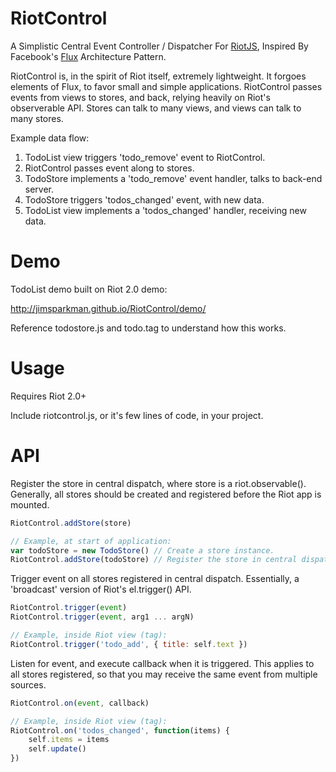 RiotControl
============

A Simplistic Central Event Controller / Dispatcher For [RiotJS](https://github.com/muut/riotjs), Inspired By Facebook's [Flux](https://github.com/facebook/flux) Architecture Pattern. 

RiotControl is, in the spirit of Riot itself, extremely lightweight. It forgoes elements of Flux, to favor small and simple applications. RiotControl passes events from views to stores, and back, relying heavily on Riot's observerable API. Stores can talk to many views, and views can talk to many stores.

Example data flow:

1. TodoList view triggers 'todo_remove' event to RiotControl.
2. RiotControl passes event along to stores.
3. TodoStore implements a 'todo_remove' event handler, talks to back-end server.
4. TodoStore triggers 'todos_changed' event, with new data.
5. TodoList view implements a 'todos_changed' handler, receiving new data.

Demo
============

TodoList demo built on Riot 2.0 demo:

http://jimsparkman.github.io/RiotControl/demo/

Reference todostore.js and todo.tag to understand how this works.

Usage
============

Requires Riot 2.0+

Include riotcontrol.js, or it's few lines of code, in your project.

API
============

Register the store in central dispatch, where store is a riot.observable(). Generally, all stores should be created and registered before the Riot app is mounted.

```javascript
RiotControl.addStore(store) 

// Example, at start of application:
var todoStore = new TodoStore() // Create a store instance.
RiotControl.addStore(todoStore) // Register the store in central dispatch.
```

Trigger event on all stores registered in central dispatch. Essentially, a 'broadcast' version of Riot's el.trigger() API.

```javascript
RiotControl.trigger(event)
RiotControl.trigger(event, arg1 ... argN)

// Example, inside Riot view (tag):
RiotControl.trigger('todo_add', { title: self.text })
```

Listen for event, and execute callback when it is triggered. This applies to all stores registered, so that you may receive the same event from multiple sources.

```javascript
RiotControl.on(event, callback)

// Example, inside Riot view (tag):
RiotControl.on('todos_changed', function(items) {
    self.items = items
    self.update()
})
```
